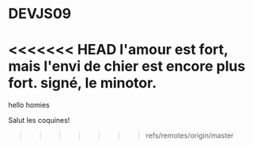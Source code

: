 # DEVJS09

<<<<<<< HEAD
l'amour est fort, mais l'envi de chier est encore plus fort.
signé, le minotor.
=======
hello homies

Salut les coquines!
>>>>>>> refs/remotes/origin/master
